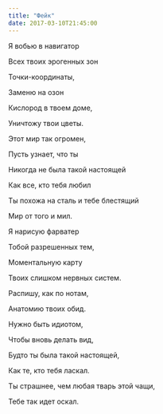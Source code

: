 ```yaml
---
title: "Фейк"
date: 2017-03-10T21:45:00
---
```


Я вобью в навигатор

Всех твоих эрогенных зон

Точки-координаты,

Заменю на озон

Кислород в твоем доме,

Уничтожу твои цветы.

Этот мир так огромен,

Пусть узнает, что ты



Никогда не была такой настоящей

Как все, кто тебя любил

Ты похожа на сталь и тебе блестящий

Мир от того и мил.



Я нарисую фарватер

Тобой разрешенных тем,

Моментальную карту

Твоих слишком нервных систем.

Распишу, как по нотам,

Анатомию твоих обид.

Нужно быть идиотом,

Чтобы вновь делать вид,



Будто ты была такой настоящей,

Как те, кто тебя ласкал.

Ты страшнее, чем любая тварь этой чащи,

Тебе так идет оскал.
